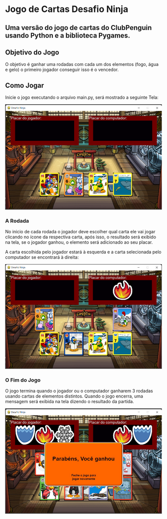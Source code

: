 # Jogo de Cartas Desafio Ninja

## Uma versão do jogo de cartas do ClubPenguin usando Python e a biblioteca Pygames.

## Objetivo do Jogo

O objetivo é ganhar uma rodadas com cada um dos elementos (fogo, água e gelo) o 
primeiro jogador conseguir isso é o vencedor.

## Como Jogar

Inicie o jogo executando o arquivo main.py, será mostrado a seguinte Tela:

![Tela Inicial](/pritns_jogo/tela_inicial.png)

### A Rodada

No inicio de cada rodada o jogador deve escolher qual carta ele vai jogar clicando no ícone da respectiva carta, após isso, 
o resultado será exibido na tela, se o jogador ganhou, o elemento será adicionado ao seu placar.

A carta escolhida pelo jogador estará à esquerda e a carta selecionada pelo computador se encontrará à direita:

![Tela Jogou Carta](/pritns_jogo/jogou_carta.png)

### O Fim do Jogo

O jogo termina quando o jogador ou o computador ganharem 3 rodadas usando cartas de elementos distintos. Quando o jogo encerra, 
uma mensagem será exibida na tela dizendo o resultado da partida.

![Tela Final Ganhou](/pritns_jogo/tela_ganhou.png)

